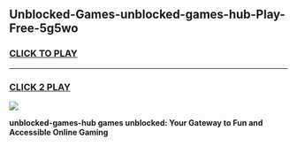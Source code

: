
## Unblocked-Games-unblocked-games-hub-Play-Free-5g5wo
<h3>
<a href="https://premium76.site?title=unblocked-games-hub&ref=10A">CLICK TO PLAY</a></h3>
<hr>

<h3>
<a href="https://premium76.site?title=unblocked-games-hub&ref=10A">CLICK 2 PLAY</a>
  
</h3>

<a href="https://premium76.site?title=unblocked-games-hub&ref=10A"><img src="https://clearcache.store/games.png"></a>


**unblocked-games-hub games unblocked: Your Gateway to Fun and Accessible Online Gaming**
